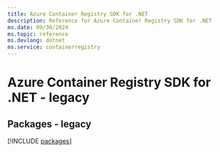 ```yaml
---
title: Azure Container Registry SDK for .NET
description: Reference for Azure Container Registry SDK for .NET
ms.date: 09/30/2024
ms.topic: reference
ms.devlang: dotnet
ms.service: containerregistry
---
```

# Azure Container Registry SDK for .NET - legacy
## Packages - legacy
[!INCLUDE [packages](container-registry-index.md)]